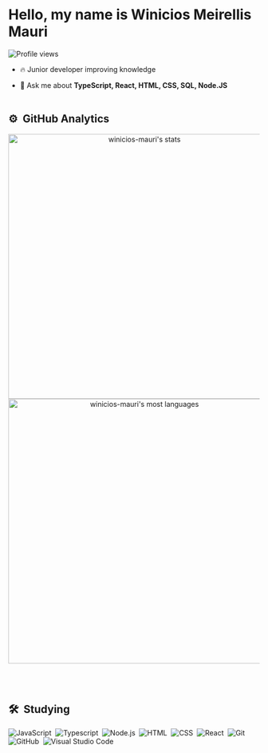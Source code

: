 

<h1 align="left">Hello, my name is Winicios Meirellis Mauri</h1>
<p align="left"> <img src="https://komarev.com/ghpvc/?username=winicios-mauri&color=yellow" alt="Profile views" /> </p>

- 🔥 Junior developer improving knowledge

- 💬 Ask me about **TypeScript, React, HTML, CSS, SQL, Node.JS**
<br><br>

## ⚙️ &nbsp;GitHub Analytics

<p align="center">
<img width="530em" src="https://github-readme-stats.vercel.app/api?username=winicios-mauri&show_icons=true&theme=vision-friendly-dark" alt="winicios-mauri's stats"/>
<img width="530em" src="https://github-readme-stats.vercel.app/api/top-langs/?username=winicios-mauri&layout=compact&theme=vision-friendly-dark" alt="winicios-mauri's most languages"/>
</p>

<br><br>

## 🛠 &nbsp;Studying

![JavaScript](https://img.shields.io/badge/-JavaScript-05122A?style=flat&logo=javascript)&nbsp;
![Typescript](https://img.shields.io/badge/-Typescript-05122A?style=flat&logo=typescript)&nbsp;
![Node.js](https://img.shields.io/badge/-Node.js-05122A?style=flat&logo=node.js)&nbsp;
![HTML](https://img.shields.io/badge/-HTML-05122A?style=flat&logo=HTML5)&nbsp;
![CSS](https://img.shields.io/badge/-CSS-05122A?style=flat&logo=CSS3&logoColor=1572B6)&nbsp;
![React](https://img.shields.io/badge/-React-05122A?style=flat&logo=react)&nbsp;
![Git](https://img.shields.io/badge/-Git-05122A?style=flat&logo=git)&nbsp;
![GitHub](https://img.shields.io/badge/-GitHub-05122A?style=flat&logo=github)&nbsp;
![Visual Studio Code](https://img.shields.io/badge/-Visual%20Studio%20Code-05122A?style=flat&logo=visual-studio-code&logoColor=007ACC)&nbsp;

<br><br>

